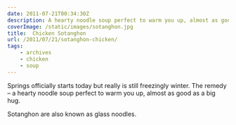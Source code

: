 ```yaml
---
date: 2011-07-21T00:34:30Z
description: A hearty noodle soup perfect to warm you up, almost as good as a big hug.!
coverImage: /static/images/sotanghon.jpg
title:  Chicken Sotanghon
url: /2011/07/21/sotanghon-chicken/
tags: 
    - archives 
    - chicken 
    - soup
---
```


Springs officially starts today but really is still freezingly winter. The remedy – a hearty noodle soup perfect to warm you up, almost as good as a big hug.

Sotanghon are also known as glass noodles.